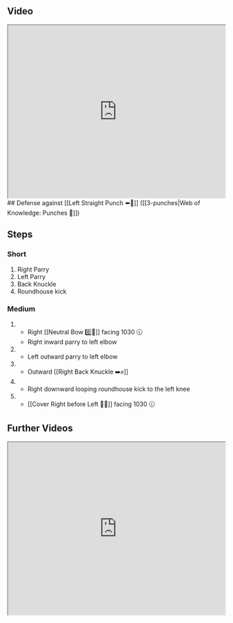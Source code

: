 ## Video

<iframe src="https://www.youtube.com/embed/Bu0pCwklaS0" width="100%" height="400"></iframe>
## Defense against
[[Left Straight Punch ⬅️👊]] ([[3-punches|Web of Knowledge: Punches 👊]])

## Steps
### Short

1. Right Parry
2. Left Parry
3. Back Knuckle
4. Roundhouse kick
### Medium

1. - Right [[Neutral Bow  0️⃣🦶]] facing 1030 🕥
   - Right inward parry to left elbow
2. - Left outward parry to left elbow
3. - Outward [[Right Back Knuckle ➡️✊]]
4. - Right downward looping roundhouse kick to the left knee
5. - [[Cover Right before Left 🦶🔄]] facing 1030 🕥

## Further Videos

<iframe src="https://www.youtube.com/embed/IXZ6kr4VHQw?start=306&end=322" width="100%" height="400"></iframe>